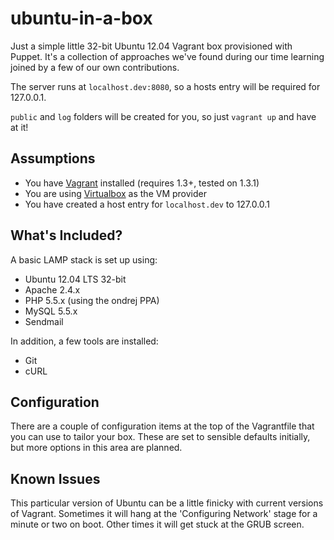 ubuntu-in-a-box
===============

Just a simple little 32-bit Ubuntu 12.04 Vagrant box provisioned with Puppet. It's a collection of approaches we've found during our time learning joined by a few of our own contributions.

The server runs at `localhost.dev:8080`, so a hosts entry will be required for 127.0.0.1.

`public` and `log` folders will be created for you, so just `vagrant up` and have at it!

Assumptions
---------------
* You have [Vagrant](http://vagrantup.com/) installed (requires 1.3+, tested on 1.3.1)
* You are using [Virtualbox](https://www.virtualbox.org/) as the VM provider
* You have created a host entry for `localhost.dev` to 127.0.0.1

What's Included?
---------------

A basic LAMP stack is set up using:

* Ubuntu 12.04 LTS 32-bit
* Apache 2.4.x
* PHP 5.5.x (using the ondrej PPA)
* MySQL 5.5.x
* Sendmail

In addition, a few tools are installed:

* Git
* cURL

Configuration
---------------

There are a couple of configuration items at the top of the Vagrantfile that you can use to tailor your box. These are set to sensible defaults initially, but more options in this area are planned.

Known Issues
---------------

This particular version of Ubuntu can be a little finicky with current versions of Vagrant. Sometimes it will hang at the 'Configuring Network' stage for a minute or two on boot. Other times it will get stuck at the GRUB screen.
